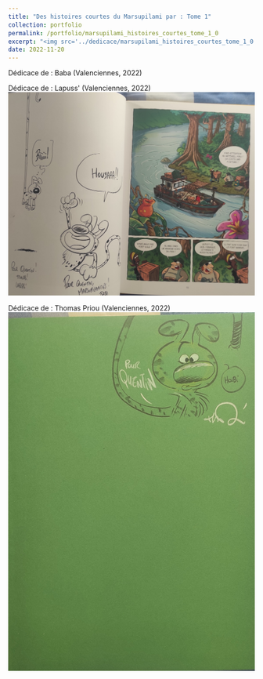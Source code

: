 ```yaml
---
title: "Des histoires courtes du Marsupilami par : Tome 1"
collection: portfolio
permalink: /portfolio/marsupilami_histoires_courtes_tome_1_0
excerpt: "<img src='../dedicace/marsupilami_histoires_courtes_tome_1_0.jpg'>"
date: 2022-11-20
---
```


Dédicace de : Baba (Valenciennes, 2022)

Dédicace de : Lapuss' (Valenciennes, 2022)
<img src='../dedicace/marsupilami_histoires_courtes_tome_1_0.jpg'>

Dédicace de : Thomas Priou (Valenciennes, 2022)
<img src='../dedicace/marsupilami_histoires_courtes_tome_1_1.jpg'>